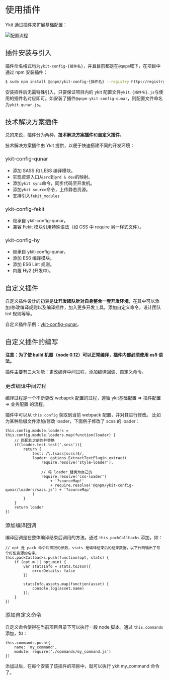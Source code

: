 <h1 style="font-weight: normal"> 使用插件 </h1>

Ykit 通过插件来扩展基础配置：

![配置流程](http://ww2.sinaimg.cn/large/6af705b8gw1f8w9jkb8ffj20q308rmxr.jpg)

<h2 style="font-weight: normal"> 插件安装与引入 </h2>

插件命名格式均为`ykit-config-{插件名}`，并且目前都是在`@qnpm`域下，在项目中通过 npm 安装插件：

```bash
$ sudo npm install @qnpm/ykit-config-{插件名} --registry http://registry.npm.corp.qunar.com/
```

安装插件后无需特殊引入，只要保证项目内的 ykit 配置文件`ykit.{插件名}.js`与使用的插件名对应即可。如安装了插件`@qnpm-ykit-config-qunar`，则配置文件命名为`ykit.qunar.js`。

<h2 style="font-weight: normal"> 技术解决方案插件 </h2>

总的来说，插件分为两种，**技术解决方案插件**和**自定义插件**。

技术解决方案插件由 Ykit 提供，以便于快速搭建不同的开发环境：

<h3 style="font-weight: normal"> ykit-config-qunar </h3>

- 添加 SASS 和 LESS 编译模块。
- 实现资源入口从`src`到`prd & dev`的映射。
- 添加`ykit sync`命令，同步代码至开发机。
- 添加`ykit source`命令，上传静态资源。
- 支持引入`fekit_modules`

<h3 style="font-weight: normal"> ykit-config-fekit </h3>

- 继承自 ykit-config-qunar。
- 兼容 Fekit 模块引用特殊语法（如 CSS 中 require 另一样式文件）。

<h3 style="font-weight: normal"> ykit-config-hy </h3>

- 继承自 ykit-config-qunar。
- 添加 ES6 编译模块。
- 添加 ES6 Lint 规则。
- 内置 Hy2 (开发中)。

<h2 style="font-weight: normal"> 自定义插件 </h2>

自定义插件设计的初衷是**让开发团队针对自身整合一套开发环境**，在其中可以添加/修改编译规则以及编译插件，加入更多开发工具，添加自定义命令，设计团队 lint 规则等等。

自定义插件示例：[ykit-config-qunar][1]。

<h2 style="font-weight: normal"> 自定义插件的编写 </h2>

**注意：为了使 build 机器（node 0.12）可以正常编译，插件内部必须使用 es5 语法。**

插件主要有三大功能：更改编译中间过程、添加编译回调、自定义命令。

<h3 style="font-weight: normal"> 更改编译中间过程 </h3>

编译过程是一个不断更改 webapck 配置的过程，遵循 ykit基础配置 => 插件配置 => 业务配置 的流程。

插件中可以从 `this.config` 获取到当前 webpack 配置，并对其进行修改。
比如为某种后缀文件添加/修改 loader，下面例子修改了 scss 的 loader：

```
this.config.module.loaders = this.config.module.loaders.map(function(loader) {
    // 匹配到之前的并替换
    if(loader.test.test('.scss')){
        return {
            test: /\.(sass|scss)$/,
            loader: options.ExtractTextPlugin.extract(
                require.resolve('style-loader'),

                // 将 loader 替换为自己的
                require.resolve('css-loader')
                    + '?sourceMap!'
                    + require.resolve('@qnpm/ykit-config-qunar/loaders/sass.js') + '?sourceMap'
            )
        }
    }
    return loader
})
```

<h3 style="font-weight: normal"> 添加编译回调 </h3>

编译回调是在整体编译结束后调用的方法。通过 `this.packCallbacks` 添加，如：

```
// opt 是 pack 命令后面跟的参数，stats 是编译结束后的结果数据，以下代码输出了每个打包资源的名字。
this.packCallbacks.push(function(opt, stats) {
    if (opt.m || opt.min) {
        var statsInfo = stats.toJson({
            errorDetails: false
        })

        statsInfo.assets.map(function(asset) {
            console.log(asset.name)
        });
    }
})
```

<h3 style="font-weight: normal"> 添加自定义命令 </h3>

自定义命令使得在当前项目目录下可以执行一段 node 脚本。通过 `this.commands` 添加，如：

```
this.commands.push({
    name: 'my_command',
    module: require('./commands/my_command.js')
})
```

添加过后，在每个安装了该插件的项目中，就可以执行 ykit my_command 命令了。

[1]: http://gitlab.corp.qunar.com/mfe/ykit-config-qunar
